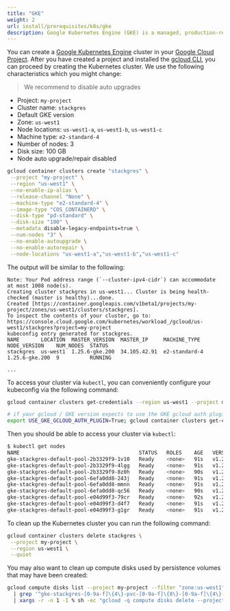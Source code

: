 ```yaml
---
title: "GKE"
weight: 2
url: install/prerequisites/k8s/gke
description: Google Kubernetes Engine (GKE) is a managed, production-ready environment for running containerized applications.
---
```


You can create a [Google Kubernetes Engine](https://cloud.google.com/kubernetes-engine/) cluster in your [Google Cloud Project](https://cloud.google.com/resource-manager/docs/creating-managing-projects).
After you have created a project and installed the [gcloud CLI](https://cloud.google.com/sdk/gcloud/), you can proceed by creating the Kubernetes cluster.
We use the following characteristics which you might change:

> We recommend to disable auto upgrades

 * Project: `my-project`
 * Cluster name: `stackgres`
 * Default GKE version
 * Zone: `us-west1`
 * Node locations: `us-west1-a`, `us-west1-b`, `us-west1-c`
 * Machine type: `e2-standard-4`
 * Number of nodes: 3
 * Disk size: 100 GB
 * Node auto upgrade/repair disabled

```bash
gcloud container clusters create "stackgres" \
 --project "my-project" \
 --region "us-west1" \
 --no-enable-ip-alias \
 --release-channel "None" \
 --machine-type "e2-standard-4" \
 --image-type "COS_CONTAINERD" \
 --disk-type "pd-standard" \
 --disk-size "100" \
 --metadata disable-legacy-endpoints=true \
 --num-nodes "3" \
 --no-enable-autoupgrade \
 --no-enable-autorepair \
 --node-locations "us-west1-a","us-west1-b","us-west1-c" 
```

The output will be similar to the following:
```plain
Note: Your Pod address range (`--cluster-ipv4-cidr`) can accommodate at most 1008 node(s).
Creating cluster stackgres in us-west1... Cluster is being health-checked (master is healthy)...done.                                                                                                              
Created [https://container.googleapis.com/v1beta1/projects/my-project/zones/us-west1/clusters/stackgres].
To inspect the contents of your cluster, go to: https://console.cloud.google.com/kubernetes/workload_/gcloud/us-west1/stackgres?project=my-project
kubeconfig entry generated for stackgres.
NAME       LOCATION  MASTER_VERSION  MASTER_IP     MACHINE_TYPE   NODE_VERSION    NUM_NODES  STATUS
stackgres  us-west1  1.25.6-gke.200  34.105.42.91  e2-standard-4  1.25.6-gke.200  9          RUNNING

...
```

To access your cluster via `kubectl`, you can conveniently configure your kubeconfig via the following command:

```bash
gcloud container clusters get-credentials --region us-west1 --project my-project stackgres

# if your gcloud / GKE version expects to use the GKE gcloud auth plugin, you might need to set this env variable:
export USE_GKE_GCLOUD_AUTH_PLUGIN=True; gcloud container clusters get-credentials --region us-west1 --project my-project stackgres
```

Then you should be able to access your cluster via `kubectl`:

```bash
$ kubectl get nodes
NAME                                       STATUS   ROLES    AGE   VERSION
gke-stackgres-default-pool-2b3329f9-1v10   Ready    <none>   91s   v1.25.6-gke.200
gke-stackgres-default-pool-2b3329f9-4lgg   Ready    <none>   91s   v1.25.6-gke.200
gke-stackgres-default-pool-2b3329f9-8z0h   Ready    <none>   90s   v1.25.6-gke.200
gke-stackgres-default-pool-6efa0dd8-243j   Ready    <none>   91s   v1.25.6-gke.200
gke-stackgres-default-pool-6efa0dd8-mmnn   Ready    <none>   91s   v1.25.6-gke.200
gke-stackgres-default-pool-6efa0dd8-qc56   Ready    <none>   90s   v1.25.6-gke.200
gke-stackgres-default-pool-e04d99f3-79cr   Ready    <none>   92s   v1.25.6-gke.200
gke-stackgres-default-pool-e04d99f3-d4f7   Ready    <none>   91s   v1.25.6-gke.200
gke-stackgres-default-pool-e04d99f3-g1gr   Ready    <none>   91s   v1.25.6-gke.200
```

To clean up the Kubernetes cluster you can run the following command:

```bash
gcloud container clusters delete stackgres \
 --project my-project \
 --region us-west1 \
 --quiet
```

You may also want to clean up compute disks used by persistence volumes that may have been created:

```bash
gcloud compute disks list --project my-project --filter "zone:us-west1" --quiet | tail -n+2 | sed 's/ \+/|/g' | cut -d '|' -f 1-2 \
  | grep '^gke-stackgres-[0-9a-f]\{4\}-pvc-[0-9a-f]\{8\}-[0-9a-f]\{4\}-[0-9a-f]\{4\}-[0-9a-f]\{4\}-[0-9a-f]\{12\}|' \
  | xargs -r -n 1 -I % sh -ec "gcloud -q compute disks delete --project my-project --zone \"\$(echo '%' | cut -d '|' -f 2)\" \"\$(echo '%' | cut -d '|' -f 1)\""
```